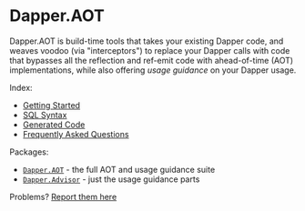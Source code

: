 # Dapper.AOT

Dapper.AOT is build-time tools that takes your existing Dapper code, and weaves voodoo (via "interceptors") to replace your Dapper calls with
code that bypasses all the reflection and ref-emit code with ahead-of-time (AOT) implementations, while also offering *usage guidance* on your Dapper usage.

Index:

- [Getting Started](/gettingstarted)
- [SQL Syntax](/sqlsyntax)
- [Generated Code](/generatedcode)
- [Frequently Asked Questions](/faq)

Packages:

- [`Dapper.AOT`](https://www.nuget.org/packages/Dapper.AOT) - the full AOT and usage guidance suite
- [`Dapper.Advisor`](https://www.nuget.org/packages/Dapper.Advisor) - just the usage guidance parts

Problems? [Report them here](https://github.com/DapperLib/DapperAOT/issues)